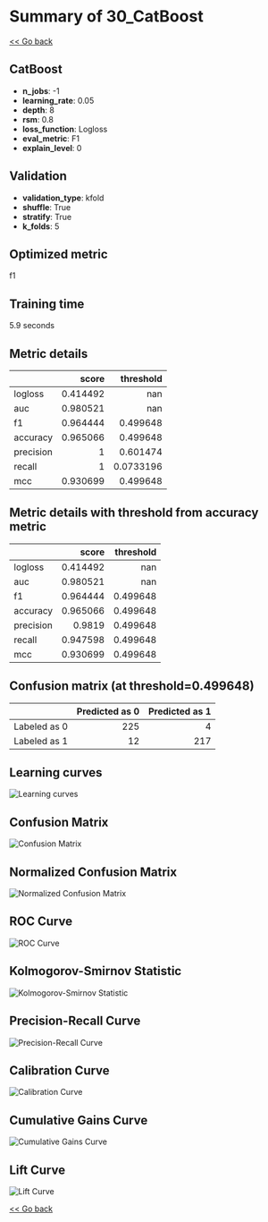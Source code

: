 # Summary of 30_CatBoost

[<< Go back](../README.md)


## CatBoost
- **n_jobs**: -1
- **learning_rate**: 0.05
- **depth**: 8
- **rsm**: 0.8
- **loss_function**: Logloss
- **eval_metric**: F1
- **explain_level**: 0

## Validation
 - **validation_type**: kfold
 - **shuffle**: True
 - **stratify**: True
 - **k_folds**: 5

## Optimized metric
f1

## Training time

5.9 seconds

## Metric details
|           |    score |   threshold |
|:----------|---------:|------------:|
| logloss   | 0.414492 | nan         |
| auc       | 0.980521 | nan         |
| f1        | 0.964444 |   0.499648  |
| accuracy  | 0.965066 |   0.499648  |
| precision | 1        |   0.601474  |
| recall    | 1        |   0.0733196 |
| mcc       | 0.930699 |   0.499648  |


## Metric details with threshold from accuracy metric
|           |    score |   threshold |
|:----------|---------:|------------:|
| logloss   | 0.414492 |  nan        |
| auc       | 0.980521 |  nan        |
| f1        | 0.964444 |    0.499648 |
| accuracy  | 0.965066 |    0.499648 |
| precision | 0.9819   |    0.499648 |
| recall    | 0.947598 |    0.499648 |
| mcc       | 0.930699 |    0.499648 |


## Confusion matrix (at threshold=0.499648)
|              |   Predicted as 0 |   Predicted as 1 |
|:-------------|-----------------:|-----------------:|
| Labeled as 0 |              225 |                4 |
| Labeled as 1 |               12 |              217 |

## Learning curves
![Learning curves](learning_curves.png)
## Confusion Matrix

![Confusion Matrix](confusion_matrix.png)


## Normalized Confusion Matrix

![Normalized Confusion Matrix](confusion_matrix_normalized.png)


## ROC Curve

![ROC Curve](roc_curve.png)


## Kolmogorov-Smirnov Statistic

![Kolmogorov-Smirnov Statistic](ks_statistic.png)


## Precision-Recall Curve

![Precision-Recall Curve](precision_recall_curve.png)


## Calibration Curve

![Calibration Curve](calibration_curve_curve.png)


## Cumulative Gains Curve

![Cumulative Gains Curve](cumulative_gains_curve.png)


## Lift Curve

![Lift Curve](lift_curve.png)



[<< Go back](../README.md)
